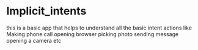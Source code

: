 # Implicit_intents

this is a basic app that helps to understand all the basic intent actions like
Making phone call
opening browser
picking photo
sending message
opening a camera etc
